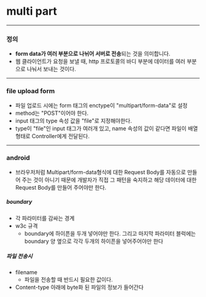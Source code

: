 # multi part
---
### 정의
* **form data가 여러 부분으로 나뉘어 서버로 전송**되는 것을 의미합니다.
* 웹 클라이언트가 요청을 보낼 때, http 프로토콜의 바디 부분에 데이터를 여러 부분으로 나눠서 보내는 것이다.
---
### file upload form
* 파일 업로드 시에는 form 태그의 enctype이 "multipart/form-data"로 설정
* method는 "POST"이어야 한다.
* input 태그의 type 속성 값을 "file"로 지정해야한다.
* type이 "file"인 input 태그가 여러개 있고, name 속성의 값이 같다면 파일이 배열 형태로 Controller에게 전달된다.
---
### android
*  브라우저처럼 Multipart/form-data형식에 대한 Request Body를 자동으로 만들어 주는 것이 아니기 때문에 개발자가 직접 그 패턴을 숙지하고 해당 데이터에 대한 Request Body를 만들어 주어야만 한다.
##### boundary
* 각 파라미터를 감싸는 경계
* w3c 규격
  * boundary에 하이픈을 두개 넣어야만 한다. 그리고 마지막 파라미터 블럭에는 boundary 양 옆으로 각각 두개의 하이픈을 넣어주어야만 한다
##### 파일 전송시
* filename
  * 파일을 전송할 때 반드시 필요한 값이다.
* Content-type 아래에 byte화 된 파일의 정보가 들어간다
